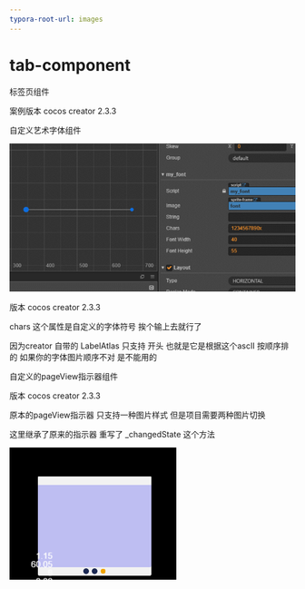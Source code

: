 ```yaml
---
typora-root-url: images
---
```


# tab-component

标签页组件

案例版本 cocos creator  2.3.3 



自定义艺术字体组件 

![](\images\字体33.gif)

版本 cocos creator  2.3.3 

chars  这个属性是自定义的字体符号 挨个输上去就行了 

因为creator 自带的 LabelAtlas 只支持 开头 也就是它是根据这个ascII 按顺序排的 如果你的字体图片顺序不对 是不能用的 



自定义的pageView指示器组件 

版本 cocos creator  2.3.3 

原本的pageView指示器 只支持一种图片样式  但是项目需要两种图片切换

这里继承了原来的指示器 重写了 _changedState 这个方法



![](images\zhishiqi1.gif)